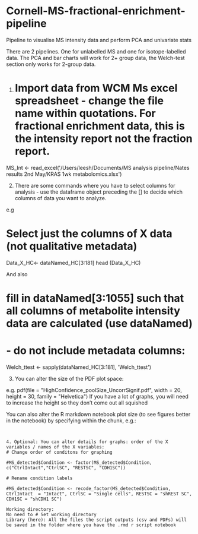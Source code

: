 # Cornell-MS-fractional-enrichment-pipeline
Pipeline to visualise MS intensity data and perform PCA and univariate stats


There are 2 pipelines. One for unlabelled MS and one for isotope-labelled data.
The PCA and bar charts will work for 2+ group data, the Welch-test section only works for 2-group data.

1. # Import data from WCM Ms excel spreadsheet - change the file name within quotations. For fractional enrichment data, this is the intensity report not the fraction report.
MS_Int <- read_excel('/Users/leesh/Documents/MS analysis pipeline/Nates results 2nd May/KRAS 1wk metabolomics.xlsx')

2. There are some commands where you have to select columns for analysis - use the dataframe object preceding the [] to decide which columns of data you want to analyze.

e.g 
# Select just the columns of X data (not qualitative metadata)
Data_X_HC<- dataNamed_HC[3:181]
head (Data_X_HC)

And also

# fill in dataNamed[3:1055] such that all columns of metabolite intensity data are calculated (use dataNamed)
# - do not include metadata columns:

Welch_ttest  <- sapply(dataNamed_HC[3:181], 'Welch_ttest')

3. You can alter the size of the PDF plot space:

e.g.
pdf(file = "HighConfidence_poolSize_UncorrSignif.pdf", width = 20, height = 30, family = "Helvetica") 
If you have a lot of graphs, you will need to increase the height so they don’t come out all squished

You can also alter the R markdown notebook plot size (to see figures better in the notebook) by specifying within the chunk, e.g.:
```{r, fig.width=15, fig.height=20}


4. Optional: You can alter details for graphs: order of the X variables / names of the X variables:
# Change order of conditons for graphing

#MS_detected$Condition <- factor(MS_detected$Condition, c("CtrlIntact","CtrlSC", "RESTSC", "CDH1SC"))

# Rename condition labels

#MS_detected$Condition <- recode_factor(MS_detected$Condition, CtrlIntact  = "Intact", CtrlSC = "Single cells", RESTSC = "shREST SC", CDH1SC = "shCDH1 SC")

Working directory:
No need to # Set working directory
Library (here): All the files the script outputs (csv and PDFs) will be saved in the folder where you have the .rmd r script notebook

